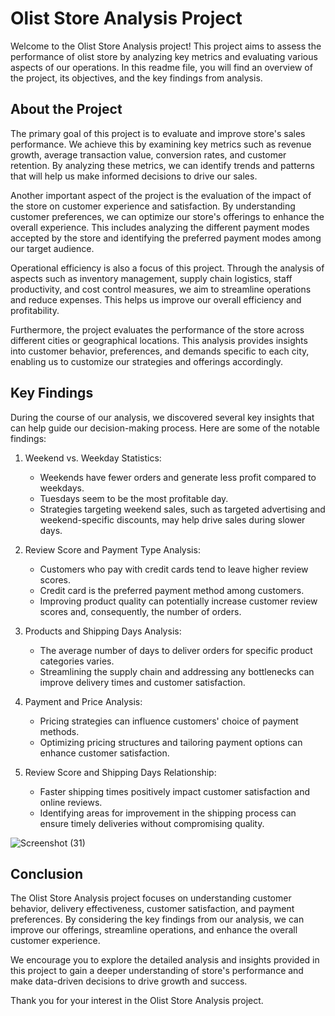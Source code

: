 # Olist Store Analysis Project

Welcome to the Olist Store Analysis project! This project aims to assess the performance of olist store by analyzing key metrics and evaluating various aspects of our operations. In this readme file, you will find an overview of the project, its objectives, and the key findings from analysis.

## About the Project

The primary goal of this project is to evaluate and improve store's sales performance. We achieve this by examining key metrics such as revenue growth, average transaction value, conversion rates, and customer retention. By analyzing these metrics, we can identify trends and patterns that will help us make informed decisions to drive our sales.

Another important aspect of the project is the evaluation of the impact of the store on customer experience and satisfaction. By understanding customer preferences, we can optimize our store's offerings to enhance the overall experience. This includes analyzing the different payment modes accepted by the store and identifying the preferred payment modes among our target audience.

Operational efficiency is also a focus of this project. Through the analysis of aspects such as inventory management, supply chain logistics, staff productivity, and cost control measures, we aim to streamline operations and reduce expenses. This helps us improve our overall efficiency and profitability.

Furthermore, the project evaluates the performance of the store across different cities or geographical locations. This analysis provides insights into customer behavior, preferences, and demands specific to each city, enabling us to customize our strategies and offerings accordingly.


## Key Findings

During the course of our analysis, we discovered several key insights that can help guide our decision-making process. Here are some of the notable findings:

1. Weekend vs. Weekday Statistics:
   - Weekends have fewer orders and generate less profit compared to weekdays.
   - Tuesdays seem to be the most profitable day.
   - Strategies targeting weekend sales, such as targeted advertising and weekend-specific discounts, may help drive sales during slower days.

2. Review Score and Payment Type Analysis:
   - Customers who pay with credit cards tend to leave higher review scores.
   - Credit card is the preferred payment method among customers.
   - Improving product quality can potentially increase customer review scores and, consequently, the number of orders.

3. Products and Shipping Days Analysis:
   - The average number of days to deliver orders for specific product categories varies.
   - Streamlining the supply chain and addressing any bottlenecks can improve delivery times and customer satisfaction.

4. Payment and Price Analysis:
   - Pricing strategies can influence customers' choice of payment methods.
   - Optimizing pricing structures and tailoring payment options can enhance customer satisfaction.

5. Review Score and Shipping Days Relationship:
   - Faster shipping times positively impact customer satisfaction and online reviews.
   - Identifying areas for improvement in the shipping process can ensure timely deliveries without compromising quality.

![Screenshot (31)](https://github.com/pranitabhagat/Olist-Store-Analysis/assets/123992668/7c5fb906-dc57-41fc-8dbf-046c71db4754)

## Conclusion

The Olist Store Analysis project focuses on understanding customer behavior, delivery effectiveness, customer satisfaction, and payment preferences. By considering the key findings from our analysis, we can improve our offerings, streamline operations, and enhance the overall customer experience.

We encourage you to explore the detailed analysis and insights provided in this project to gain a deeper understanding of store's performance and make data-driven decisions to drive growth and success.

Thank you for your interest in the Olist Store Analysis project.
